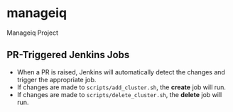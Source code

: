 # manageiq
Manageiq Project 

## PR-Triggered Jenkins Jobs

- When a PR is raised, Jenkins will automatically detect the changes and trigger the appropriate job.
- If changes are made to `scripts/add_cluster.sh`, the **create** job will run.
- If changes are made to `scripts/delete_cluster.sh`, the **delete** job will run.